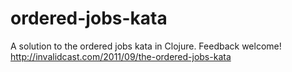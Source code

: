 # ordered-jobs-kata

A solution to the ordered jobs kata in Clojure. Feedback welcome!
http://invalidcast.com/2011/09/the-ordered-jobs-kata
